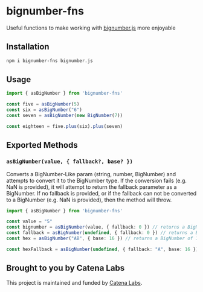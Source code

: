 # bignumber-fns

Useful functions to make working with [bignumber.js](https://mikemcl.github.io/bignumber.js/) more enjoyable

## Installation

```sh
npm i bignumber-fns bignumber.js
```

## Usage

```ts
import { asBigNumber } from 'bignumber-fns'

const five = asBigNumber(5)
const six = asBigNumber("6")
const seven = asBigNumber(new BigNumber(7))

const eighteen = five.plus(six).plus(seven)
```

## Exported Methods

### `asBigNumber(value, { fallback?, base? })`

Converts a BigNumber-Like param (string, number, BigNumber) and attempts to convert it to the BigNumber type. If the conversion fails (e.g. NaN is provided), it will attempt to return the fallback parameter as a BigNumber. If no fallback is provided, or if the fallback can not be converted to a BigNumber (e.g. NaN is provided), then the method will throw.

```ts
import { asBigNumber } from 'bignumber-fns'

const value = "5"
const bignumber = asBigNumber(value, { fallback: 0 }) // returns a BigNumber of 5
const fallback = asBigNumber(undefined, { fallback: 0 }) // returns a BigNumber of 0
const hex = asBigNumber("AB", { base: 16 }) // returns a BigNumber of 171

const hexFallback = asBigNumber(undefined, { fallback: "A", base: 16 }) // returns a BigNumber of 10
```

## Brought to you by Catena Labs

This project is maintained and funded by [Catena Labs](https://catena.xyz).
